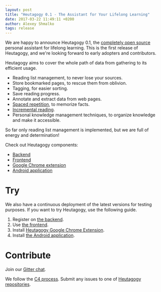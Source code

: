 ```yaml
---
layout: post
title: "Heutagogy 0.1 - The Assistant for Your Lifelong Learning"
date: 2017-03-22 11:49:11 +0200
author: Alexey Shmalko
tags: release
---
```


We are happy to announce Heutagogy 0.1, the [completely open source](https://github.com/heutagogy) personal assistant for lifelong learning. This is the first release of Heutagogy, and we're looking forward to early adopters and contributors.

Heutagogy aims to cover the whole path of data from gathering to its efficient usage.

- Reading list management, to never lose your sources.
- Store bookmarked pages, to rescue them from oblivion.
- Tagging, for easier sorting.
- Save reading progress.
- Annotate and extract data from web pages.
- [Spaced repetition](https://en.wikipedia.org/wiki/Spaced_repetition), to memorize facts.
- [Incremental reading](https://en.wikipedia.org/wiki/Incremental_reading).
- Personal knowledge management techniques, to organize knowledge and make it accessible.

So far only reading list management is implemented, but we are full of energy and determination!

Check out Heutagogy components:
- [Backend](https://github.com/heutagogy/heutagogy-backend/releases/tag/v0.1.0)
- [Frontend](https://github.com/heutagogy/heutagogy-frontend/releases/tag/v0.1.0)
- [Google Chrome extension](https://github.com/heutagogy/heutagogy-chrome-extension/releases/tag/v0.1.0)
- [Android application](https://github.com/heutagogy/HeutagogyMobileApp/releases/tag/v0.1.0)

# Try

We also have a continuous deployment of the latest versions for testing purposes. If you want to try Heutagogy, use the following guide.

1. Register on [the backend](https://heutagogy.herokuapp.com/user/register).
2. Use [the frontend](https://app.heutagogy.io/).
3. Install [Heutagogy Google Chrome Extension](https://chrome.google.com/webstore/detail/heutagogy/dcjclncadeblkbflledfnlldlidmjnhj).
4. Install [the Android application](https://s3.eu-central-1.amazonaws.com/heutagogy/heutagogy-mobile-app/app-release.apk).

# Contribute

Join our [Gitter chat](https://gitter.im/heutagogy/Lobby).

We follow the [C4 process](https://rfc.zeromq.org/spec:42/C4/). Submit any issues to one of [Heutagogy repositories](https://github.com/heutagogy).

